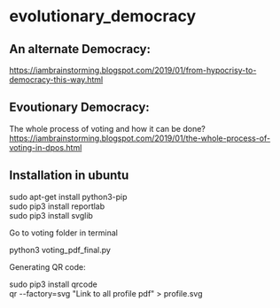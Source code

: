 # evolutionary_democracy

## An alternate Democracy:    
https://iambrainstorming.blogspot.com/2019/01/from-hypocrisy-to-democracy-this-way.html  

## Evoutionary Democracy:  
The whole process of voting and how it can be done?    
https://iambrainstorming.blogspot.com/2019/01/the-whole-process-of-voting-in-dpos.html    


## Installation in ubuntu

sudo apt-get install python3-pip  
sudo pip3 install reportlab  
sudo pip3 install svglib  


Go to voting folder in terminal

python3 voting_pdf_final.py 


Generating QR code:

sudo pip3 install qrcode   
qr --factory=svg "Link to all profile pdf" > profile.svg  